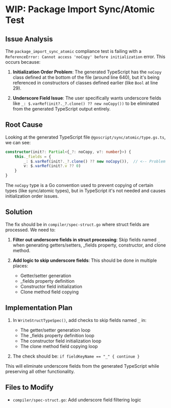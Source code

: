 # WIP: Package Import Sync/Atomic Test

## Issue Analysis

The `package_import_sync_atomic` compliance test is failing with a `ReferenceError: Cannot access 'noCopy' before initialization` error. This occurs because:

1. **Initialization Order Problem**: The generated TypeScript has the `noCopy` class defined at the bottom of the file (around line 640), but it's being referenced in constructors of classes defined earlier (like `Bool` at line 29).

2. **Underscore Field Issue**: The user specifically wants underscore fields like `_: $.varRef(init?._?.clone() ?? new noCopy())` to be eliminated from the generated TypeScript output entirely.

## Root Cause

Looking at the generated TypeScript file `@goscript/sync/atomic/type.gs.ts`, we can see:

```typescript
constructor(init?: Partial<{_?: noCopy, v?: number}>) {
    this._fields = {
        _: $.varRef(init?._?.clone() ?? new noCopy()),  // <-- Problem here
        v: $.varRef(init?.v ?? 0)
    }
}
```

The `noCopy` type is a Go convention used to prevent copying of certain types (like sync/atomic types), but in TypeScript it's not needed and causes initialization order issues.

## Solution

The fix should be in `compiler/spec-struct.go` where struct fields are processed. We need to:

1. **Filter out underscore fields in struct processing**: Skip fields named `_` when generating getters/setters, _fields property, constructor, and clone method.

2. **Add logic to skip underscore fields**: This should be done in multiple places:
   - Getter/setter generation
   - _fields property definition  
   - Constructor field initialization
   - Clone method field copying

## Implementation Plan

1. In `WriteStructTypeSpec()`, add checks to skip fields named `_` in:
   - The getter/setter generation loop
   - The _fields property definition loop
   - The constructor field initialization loop
   - The clone method field copying loop

2. The check should be: `if fieldKeyName == "_" { continue }`

This will eliminate underscore fields from the generated TypeScript while preserving all other functionality.

## Files to Modify

- `compiler/spec-struct.go`: Add underscore field filtering logic 